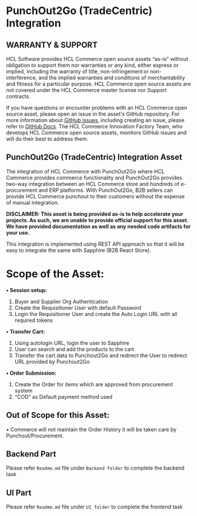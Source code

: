 # PunchOut2Go (TradeCentric) Integration

## WARRANTY & SUPPORT 
HCL Software provides HCL Commerce open source assets “as-is” without obligation to support them nor warranties or any kind, either express or implied, including the warranty of title, non-infringement or non-interference, and the implied warranties and conditions of merchantability and fitness for a particular purpose. HCL Commerce open source assets are not covered under the HCL Commerce master license nor Support contracts.

If you have questions or encounter problems with an HCL Commerce open source asset, please open an issue in the asset's GitHub repository. For more information about [GitHub issues](https://docs.github.com/en/issues), including creating an issue, please refer to [GitHub Docs](https://docs.github.com/en). The HCL Commerce Innovation Factory Team, who develops HCL Commerce open source assets, monitors GitHub issues and will do their best to address them. 

## PunchOut2Go (TradeCentric) Integration Asset
The integration of HCL Commerce with PunchOut2Go where HCL Commerce provides commerce functionality and PunchOut2Go provides two-way integration between an HCL Commerce store and hundreds of e-procurement and ERP platforms. With PunchOut2Go, B2B sellers can provide HCL Commerce punchout to their customers without the expense of manual integration.

**DISCLAIMER: This asset is being provided as-is to help accelerate your projects. As such, we are unable to provide official support for this asset. We have provided documentation as well as any needed code artifacts for your use.**

This integration is implemented using REST API approach so that it will be easy to integrate the same with Sapphire (B2B React Store).

# Scope of the Asset:
**•	Session setup:**
1.	Buyer and Supplier Org Authentication
2.	Create the Requisitioner User with default Password
3.	Login the Requisitioner User and create the Auto Login URL with all required tokens

**•	Transfer Cart:**
1. Using autologin URL, login the user to Sapphire
2. User can search and add the products to the cart
3. Transfer the cart data to Punchout2Go and redirect the User to redirect URL provided by Punchout2Go

**•	Order Submission:**
1. Create the Order for items which are approved from procurement system
2. “COD” as Default payment method used

## Out of Scope for this Asset:
•	Commerce will not maintain the Order History it will be taken care by Punchout/Procurement.

## Backend Part
Please refer `Readme.md` file under `Backend folder` to complete the backend task

## UI Part
Please refer `Readme.md` file under `UI folder` to complete the frontend task
